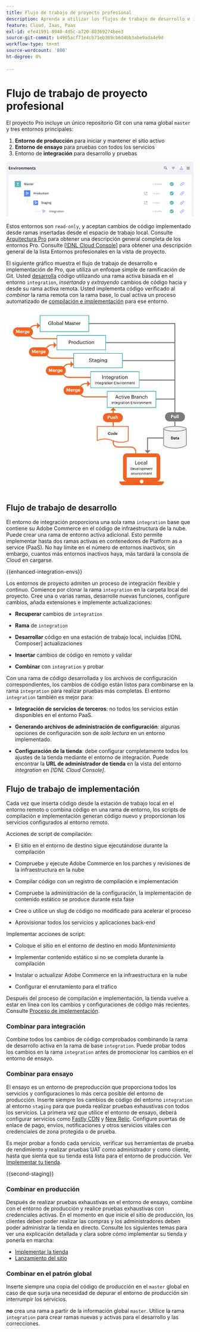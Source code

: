 ```yaml
---
title: Flujo de trabajo de proyecto profesional
description: Aprenda a utilizar los flujos de trabajo de desarrollo e implementación de Pro.
feature: Cloud, Iaas, Paas
exl-id: efe41991-8940-4d5c-a720-80369274bee3
source-git-commit: b4905acf71e4cb71eb369cb6d4bb3abe9ada4e9d
workflow-type: tm+mt
source-wordcount: '800'
ht-degree: 0%

---
```


# Flujo de trabajo de proyecto profesional

El proyecto Pro incluye un único repositorio Git con una rama global `master` y tres entornos principales:

1. **Entorno de producción** para iniciar y mantener el sitio activo
1. **Entorno de ensayo** para pruebas con todos los servicios
1. Entorno de **integración** para desarrollo y pruebas

![Lista de entornos profesionales](../../assets/pro-environments.png)

Estos entornos son `read-only`, y aceptan cambios de código implementado desde ramas insertadas desde el espacio de trabajo local. Consulte [Arquitectura Pro](pro-architecture.md) para obtener una descripción general completa de los entornos Pro. Consulte [[!DNL Cloud Console]](../project/overview.md#cloud-console) para obtener una descripción general de la lista Entornos profesionales en la vista de proyecto.

El siguiente gráfico muestra el flujo de trabajo de desarrollo e implementación de Pro, que utiliza un enfoque simple de ramificación de Git. Usted [desarrolla](#development-workflow) código utilizando una rama activa basada en el entorno `integration`, _insertando_ y _extrayendo_ cambios de código hacia y desde su rama activa remota. Usted implementa código verificado al _combinar_ la rama remota con la rama base, lo cual activa un proceso automatizado de [compilación e implementación](#deployment-workflow) para ese entorno.

![Vista de alto nivel del flujo de trabajo de desarrollo de arquitectura Pro](../../assets/pro-dev-workflow.png)

## Flujo de trabajo de desarrollo

El entorno de integración proporciona una sola rama `integration` base que contiene su Adobe Commerce en el código de infraestructura de la nube. Puede crear una rama de entorno activa adicional. Esto permite implementar hasta dos ramas activas en contenedores de Platform as a service (PaaS). No hay límite en el número de entornos inactivos, sin embargo, cuantos más entornos inactivos haya, más tardará la consola de Cloud en cargarse.

{{enhanced-integration-envs}}

Los entornos de proyecto admiten un proceso de integración flexible y continuo. Comience por clonar la rama `integration` en la carpeta local del proyecto. Cree una o varias ramas, desarrolle nuevas funciones, configure cambios, añada extensiones e implemente actualizaciones:

- **Recuperar** cambios de `integration`

- **Rama** de `integration`

- **Desarrollar** código en una estación de trabajo local, incluidas [!DNL Composer] actualizaciones

- **Insertar** cambios de código en remoto y validar

- **Combinar** con `integration` y probar

Con una rama de código desarrollada y los archivos de configuración correspondientes, los cambios de código están listos para combinarse en la rama `integration` para realizar pruebas más completas. El entorno `integration` también es mejor para:

- **Integración de servicios de terceros**: no todos los servicios están disponibles en el entorno PaaS.

- **Generando archivos de administración de configuración**: algunas opciones de configuración son de _solo lectura_ en un entorno implementado.

- **Configuración de la tienda**: debe configurar completamente todos los ajustes de la tienda mediante el entorno de integración. Puede encontrar la **URL de administrador de tienda** en la vista del entorno _integration_ en _[!DNL Cloud Console]_.

## Flujo de trabajo de implementación

Cada vez que inserta código desde la estación de trabajo local en el entorno remoto o combina código en una rama de entorno, los scripts de compilación e implementación generan código nuevo y proporcionan los servicios configurados al entorno remoto.

Acciones de script de compilación:

- El sitio en el entorno de destino sigue ejecutándose durante la compilación

- Compruebe y ejecute Adobe Commerce en los parches y revisiones de la infraestructura en la nube

- Compilar código con un registro de compilación e implementación

- Compruebe la administración de la configuración, la implementación de contenido estático se produce durante esta fase

- Cree o utilice un slug de código no modificado para acelerar el proceso

- Aprovisionar todos los servicios y aplicaciones back-end

Implementar acciones de script:

- Coloque el sitio en el entorno de destino en modo _Mantenimiento_

- Implementar contenido estático si no se completa durante la compilación

- Instalar o actualizar Adobe Commerce en la infraestructura en la nube

- Configurar el enrutamiento para el tráfico

Después del proceso de compilación e implementación, la tienda vuelve a estar en línea con los cambios y configuraciones de código más recientes. Consulte [Proceso de implementación](../deploy/process.md).

### Combinar para integración

Combine todos los cambios de código comprobados combinando la rama de desarrollo activa en la rama de base `integration`. Puede probar todos los cambios en la rama `integration` antes de promocionar los cambios en el entorno de ensayo.

### Combinar para ensayo

El ensayo es un entorno de preproducción que proporciona todos los servicios y configuraciones lo más cerca posible del entorno de producción. Inserte siempre los cambios de código del entorno `integration` al entorno `staging` para que pueda realizar pruebas exhaustivas con todos los servicios. La primera vez que utilice el entorno de ensayo, deberá configurar servicios como [Fastly CDN](../cdn/fastly.md) y [New Relic](../monitor/new-relic-service.md). Configure puertas de enlace de pago, envíos, notificaciones y otros servicios vitales con credenciales de zona protegida o de prueba.

Es mejor probar a fondo cada servicio, verificar sus herramientas de prueba de rendimiento y realizar pruebas UAT como administrador y como cliente, hasta que sienta que su tienda está lista para el entorno de producción. Ver [Implementar tu tienda](../deploy/staging-production.md).

{{second-staging}}

### Combinar en producción

Después de realizar pruebas exhaustivas en el entorno de ensayo, combine con el entorno de producción y realice pruebas exhaustivas con credenciales activas. En el momento en que inicie el sitio de producción, los clientes deben poder realizar las compras y los administradores deben poder administrar la tienda en directo. Consulte los siguientes temas para ver una explicación detallada y clara sobre cómo implementar su tienda y ponerla en marcha:

- [Implementar la tienda](../deploy/staging-production.md)
- [Lanzamiento del sitio](../launch/overview.md)

### Combinar en el patrón global

Inserte siempre una copia del código de producción en el `master` global en caso de que surja una necesidad de depurar el entorno de producción sin interrumpir los servicios.

**no** crea una rama a partir de la información global `master`. Utilice la rama `integration` para crear ramas nuevas y activas para el desarrollo y las correcciones.
